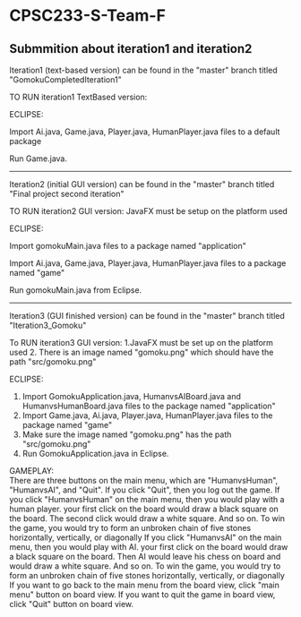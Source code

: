 # CPSC233-S-Team-F
Submmition about iteration1 and iteration2
--------------------------------------------------------------------------------------------------------------------------------------

Iteration1  (text-based version) can be found in the "master" branch titled "GomokuCompletedIteration1"

TO RUN iteration1 TextBased version:

ECLIPSE: 

Import Ai.java, Game.java, Player.java, HumanPlayer.java files to a default package

Run Game.java.

-------------------------------------------------------------------------------------------------------------------------------------


Iteration2 (initial GUI version) can be found in the "master" branch titled "Final project second iteration" 

TO RUN iteration2 GUI version: JavaFX must be setup on the platform used

ECLIPSE:

Import gomokuMain.java files to a package named "application"

Import Ai.java, Game.java, Player.java, HumanPlayer.java files to a package named "game"

Run gomokuMain.java from Eclipse.

------------------------------------------------------------------------------------------------------------------------------------

Iteration3 (GUI finished version) can be found in the "master" branch titled "Iteration3_Gomoku"

To RUN iteration3 GUI version: 1.JavaFX must be set up on the platform used
                               2. There is an image named "gomoku.png" which should have the path "src/gomoku.png"
                              
ECLIPSE: 
1. Import GomokuApplication.java, HumanvsAIBoard.java and HumanvsHumanBoard.java files to the package named "application"
2. Import Game.java, Ai.java, Player.java, HumanPlayer.java files to the package named "game"
3. Make sure the image named "gomoku.png" has the path "src/gomoku.png"
4. Run GomokuApplication.java in Eclipse.

GAMEPLAY:    
    There are three buttons on the main menu, which are "HumanvsHuman", "HumanvsAI", and "Quit". If you click "Quit", then you log out the game.
    If you click "HumanvsHuman" on the main menu, then you would play with a human player. your first click on the board would draw a black square on the board. The second click would draw a white square. And so on. To win the game, you would try to form an unbroken chain of five stones horizontally, vertically, or diagonally
    If you click "HumanvsAI" on the main menu, then you would play with AI. your first click on the board would draw a black square on the board. Then AI would leave his chess on board and would draw a white square. And so on. To win the game, you would try to form an unbroken chain of five stones horizontally, vertically, or diagonally 
    If you want to go back to the main menu from the board view, click "main menu" button on board view.
    If you want to quit the game in board view, click "Quit" button on board view.
                               
